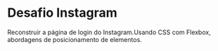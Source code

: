 #  Desafio Instagram

Reconstruir a página de login do Instagram.Usando CSS com Flexbox, abordagens de posicionamento de elementos.

